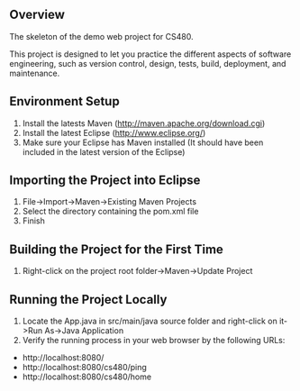 Overview
----------

The skeleton of the demo web project for CS480.

This project is designed to let you practice the different aspects of software engineering, such as version control, design, tests, build, deployment, and maintenance.

Environment Setup
-----------------

1. Install the latests Maven (http://maven.apache.org/download.cgi)
2. Install the latest Eclipse (http://www.eclipse.org/)
3. Make sure your Eclipse has Maven installed (It should have been included in the latest version of the Eclipse)

Importing the Project into Eclipse
----------------------------------

1. File->Import->Maven->Existing Maven Projects
2. Select the directory containing the pom.xml file
3. Finish

Building the Project for the First Time
---------------------------------------
1. Right-click on the project root folder->Maven->Update Project

Running the Project Locally
----------------------------------------
1. Locate the App.java in src/main/java source folder and right-click on it->Run As->Java Application
2. Verify the running process in your web browser by the following URLs:

- http://localhost:8080/
- http://localhost:8080/cs480/ping
- http://localhost:8080/cs480/home

